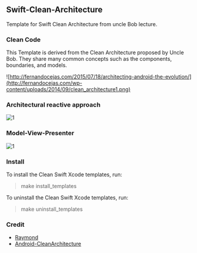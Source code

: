 ## Swift-Clean-Architecture
Template for Swift Clean Architecture from uncle Bob lecture.

### Clean Code
This Template is derived from the Clean Architecture proposed by Uncle Bob. They share many common concepts such as the components, boundaries, and models.

![http://fernandocejas.com/2015/07/18/architecting-android-the-evolution/](http://fernandocejas.com/wp-content/uploads/2014/09/clean_architecture1.png)

### Architectural reactive approach

![1](https://cloud.githubusercontent.com/assets/4659608/15095669/8564453e-14dc-11e6-8cbc-2afd74c76ddf.png)

### Model-View-Presenter

![1](http://cdn.macoscope.com/blog/wp-content/uploads/2015/12/diagram_2.png)

### Install
To install the Clean Swift Xcode templates, run:

> make install_templates

To uninstall the Clean Swift Xcode templates, run:

> make uninstall_templates

### Credit 
* [Raymond](http://clean-swift.com)
* [Android-CleanArchitecture](https://github.com/android10/Android-CleanArchitecture)

